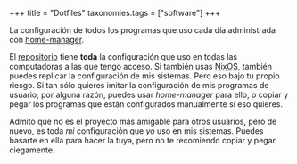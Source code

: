 +++
title = "Dotfiles"
taxonomies.tags = ["software"]
+++

La configuración de todos los programas que uso cada día administrada con [home-manager](https://nix-community.github.io/home-manager/).

<!-- more -->

El [repositorio](https://codeberg.org/DaliaReds/dotfiles) tiene **toda** la configuración que uso en todas las computadoras a las que tengo acceso. Si también usas [NixOS](https://nixos.org/), también puedes replicar la configuración de mis sistemas. Pero eso bajo tu propio riesgo. Si tan sólo quieres imitar la configuración de mis programas de usuario, por alguna razón, puedes usar _home-manager_ para ello, o copiar y pegar los programas que están configurados manualmente si eso quieres.

Admito que no es el proyecto más amigable para otros usuarios, pero de nuevo, es toda _mi_ configuración que _yo_ uso en mis sistemas. Puedes basarte en ella para hacer la tuya, pero no te recomiendo copiar y pegar ciegamente.
